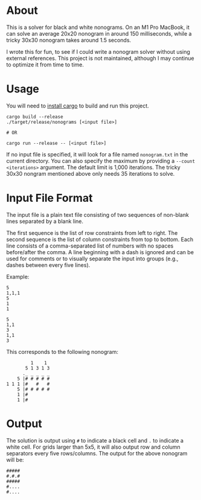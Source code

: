 # About

This is a solver for black and white nonograms. On an M1 Pro MacBook, it can solve an average 20x20 nonogram in around 150 milliseconds, while a tricky 30x30 nonogram takes around 1.5 seconds.

I wrote this for fun, to see if I could write a nonogram solver without using external references. This project is not maintained, although I may continue to optimize it from time to time.

# Usage

You will need to [install cargo](https://doc.rust-lang.org/cargo/getting-started/installation.html) to build and run this project.

```
cargo build --release
./target/release/nonograms [<input file>]

# OR

cargo run --release -- [<input file>]

```

If no input file is specified, it will look for a file named `nonogram.txt` in the current directory. You can also specify the maximum by providing a `--count <iterations>` argument. The default limit is 1,000 iterations. The tricky 30x30 nongram mentioned above only needs 35 iterations to solve.

# Input File Format

The input file is a plain text file consisting of two sequences of non-blank lines separated by a blank line.

The first sequence is the list of row constraints from left to right. The second sequence is the list of column constraints from top to bottom. Each line consists of a comma-separated list of numbers with no spaces before/after the comma. A line beginning with a dash is ignored and can be used for comments or to visually separate the input into groups (e.g., dashes between every five lines).

Example:

```
5
1,1,1
5
1
1

5
1,1
3
1,1
3
```

This corresponds to the following nonogram:

```
         1    1
       5 1 3 1 3
      ._ _ _ _ _
    5 |# # # # #
1 1 1 |#   #   #
    5 |# # # # #
    1 |#
    1 |#
```

# Output

The solution is output using `#` to indicate a black cell and `.` to indicate a white cell. For grids larger than 5x5, it will also output row and column separators every five rows/columns. The output for the above nonogram will be:

```
#####
#.#.#
#####
#....
#....
```
